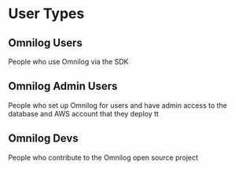 # User Types

## Omnilog Users
People who use Omnilog via the SDK

## Omnilog Admin Users
People who set up Omnilog for users and have admin access to the database and AWS account that they deploy tt

## Omnilog Devs
People who contribute to the Omnilog open source project
